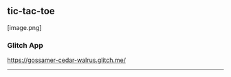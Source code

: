 
## tic-tac-toe

[image.png]

### Glitch App
https://gossamer-cedar-walrus.glitch.me/

------------

 
